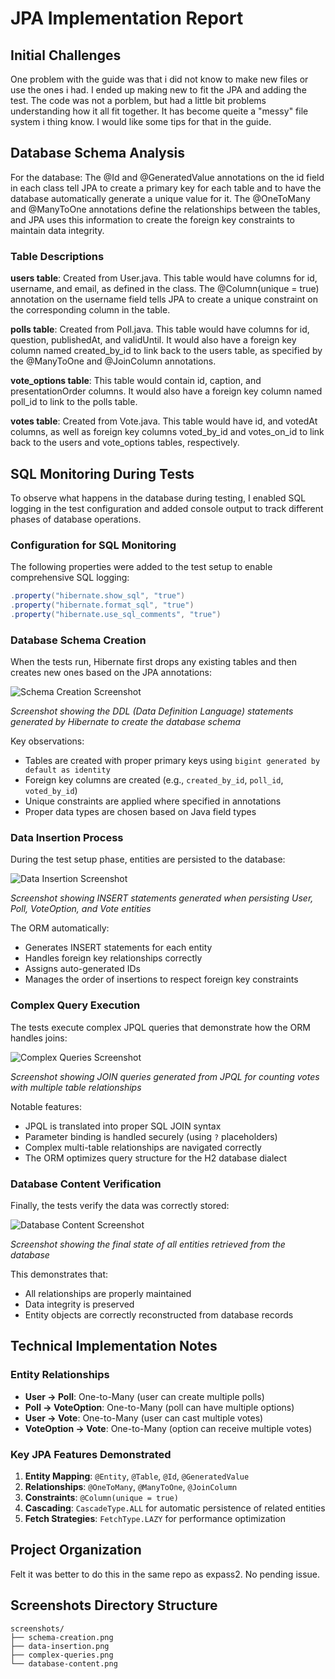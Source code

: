 # JPA Implementation Report

## Initial Challenges
One problem with the guide was that i did not know to make new files or use the ones i had.
I ended up making new to fit the JPA and adding the test. The code was not a porblem, but had a little bit problems understanding how it all fit together.
It has become queite a "messy" file system i thing know. I would like some tips for that in the guide.

## Database Schema Analysis

For the database: The @Id and @GeneratedValue annotations on the id field in each class tell JPA to create a primary key for each table and to have the database automatically generate a unique value for it.
The @OneToMany and @ManyToOne annotations define the relationships between the tables, and JPA uses this information to create the foreign key constraints to maintain data integrity.

### Table Descriptions

**users table**: Created from User.java. This table would have columns for id, username, and email, as defined in the class. The @Column(unique = true) annotation on the username field tells JPA to create a unique constraint on the corresponding column in the table.

**polls table**: Created from Poll.java. This table would have columns for id, question, publishedAt, and validUntil. It would also have a foreign key column named created_by_id to link back to the users table, as specified by the @ManyToOne and @JoinColumn annotations.

**vote_options table**: This table would contain id, caption, and presentationOrder columns. It would also have a foreign key column named poll_id to link to the polls table.

**votes table**: Created from Vote.java. This table would have id, and votedAt columns, as well as foreign key columns voted_by_id and votes_on_id to link back to the users and vote_options tables, respectively.

## SQL Monitoring During Tests

To observe what happens in the database during testing, I enabled SQL logging in the test configuration and added console output to track different phases of database operations.

### Configuration for SQL Monitoring

The following properties were added to the test setup to enable comprehensive SQL logging:

```java
.property("hibernate.show_sql", "true")
.property("hibernate.format_sql", "true")
.property("hibernate.use_sql_comments", "true")
```

### Database Schema Creation

When the tests run, Hibernate first drops any existing tables and then creates new ones based on the JPA annotations:

![Schema Creation Screenshot](screenshots/schema-creation.png)

*Screenshot showing the DDL (Data Definition Language) statements generated by Hibernate to create the database schema*

Key observations:
- Tables are created with proper primary keys using `bigint generated by default as identity`
- Foreign key columns are created (e.g., `created_by_id`, `poll_id`, `voted_by_id`)
- Unique constraints are applied where specified in annotations
- Proper data types are chosen based on Java field types

### Data Insertion Process

During the test setup phase, entities are persisted to the database:

![Data Insertion Screenshot](screenshots/data-insertion.png)

*Screenshot showing INSERT statements generated when persisting User, Poll, VoteOption, and Vote entities*

The ORM automatically:
- Generates INSERT statements for each entity
- Handles foreign key relationships correctly
- Assigns auto-generated IDs
- Manages the order of insertions to respect foreign key constraints

### Complex Query Execution

The tests execute complex JPQL queries that demonstrate how the ORM handles joins:

![Complex Queries Screenshot](screenshots/complex-queries.png)

*Screenshot showing JOIN queries generated from JPQL for counting votes with multiple table relationships*

Notable features:
- JPQL is translated into proper SQL JOIN syntax
- Parameter binding is handled securely (using `?` placeholders)
- Complex multi-table relationships are navigated correctly
- The ORM optimizes query structure for the H2 database dialect

### Database Content Verification

Finally, the tests verify the data was correctly stored:

![Database Content Screenshot](screenshots/database-content.png)

*Screenshot showing the final state of all entities retrieved from the database*

This demonstrates that:
- All relationships are properly maintained
- Data integrity is preserved
- Entity objects are correctly reconstructed from database records

## Technical Implementation Notes

### Entity Relationships
- **User → Poll**: One-to-Many (user can create multiple polls)
- **Poll → VoteOption**: One-to-Many (poll can have multiple options)
- **User → Vote**: One-to-Many (user can cast multiple votes)
- **VoteOption → Vote**: One-to-Many (option can receive multiple votes)

### Key JPA Features Demonstrated
1. **Entity Mapping**: `@Entity`, `@Table`, `@Id`, `@GeneratedValue`
2. **Relationships**: `@OneToMany`, `@ManyToOne`, `@JoinColumn`
3. **Constraints**: `@Column(unique = true)`
4. **Cascading**: `CascadeType.ALL` for automatic persistence of related entities
5. **Fetch Strategies**: `FetchType.LAZY` for performance optimization

## Project Organization
Felt it was better to do this in the same repo as expass2. No pending issue.

## Screenshots Directory Structure
```
screenshots/
├── schema-creation.png
├── data-insertion.png
├── complex-queries.png
└── database-content.png
```
